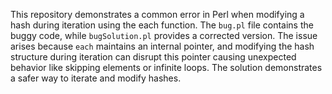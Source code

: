 This repository demonstrates a common error in Perl when modifying a hash during iteration using the each function.  The `bug.pl` file contains the buggy code, while `bugSolution.pl` provides a corrected version.  The issue arises because `each` maintains an internal pointer, and modifying the hash structure during iteration can disrupt this pointer causing unexpected behavior like skipping elements or infinite loops. The solution demonstrates a safer way to iterate and modify hashes.